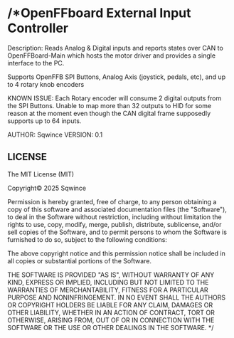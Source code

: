 /*OpenFFboard External Input Controller
========================================
Description: Reads Analog & Digital inputs 
and reports states over CAN to OpenFFBoard-Main
which hosts the motor driver and provides a 
single interface to the PC.

Supports OpenFFB SPI Buttons,
 Analog Axis (joystick, pedals, etc),
 and up to 4 rotary knob encoders


KNOWN ISSUE: Each Rotary encoder will consume 2 digital outputs from the SPI Buttons.
Unable to map more than 32 outputs to HID for some reason at the moment even
though the CAN digital frame supposedly supports up to 64 inputs.

AUTHOR: Sqwince
VERSION: 0.1

LICENSE
--------
The MIT License (MIT)

Copyright© 2025 Sqwince

Permission is hereby granted, free of charge, to any person obtaining a copy
of this software and associated documentation files (the "Software"), to deal
in the Software without restriction, including without limitation the rights
to use, copy, modify, merge, publish, distribute, sublicense, and/or sell
copies of the Software, and to permit persons to whom the Software is
furnished to do so, subject to the following conditions:

The above copyright notice and this permission notice shall be included in all
copies or substantial portions of the Software.

THE SOFTWARE IS PROVIDED "AS IS", WITHOUT WARRANTY OF ANY KIND, EXPRESS OR
IMPLIED, INCLUDING BUT NOT LIMITED TO THE WARRANTIES OF MERCHANTABILITY,
FITNESS FOR A PARTICULAR PURPOSE AND NONINFRINGEMENT. IN NO EVENT SHALL THE
AUTHORS OR COPYRIGHT HOLDERS BE LIABLE FOR ANY CLAIM, DAMAGES OR OTHER
LIABILITY, WHETHER IN AN ACTION OF CONTRACT, TORT OR OTHERWISE, ARISING FROM,
OUT OF OR IN CONNECTION WITH THE SOFTWARE OR THE USE OR OTHER DEALINGS IN THE
SOFTWARE.
*/
